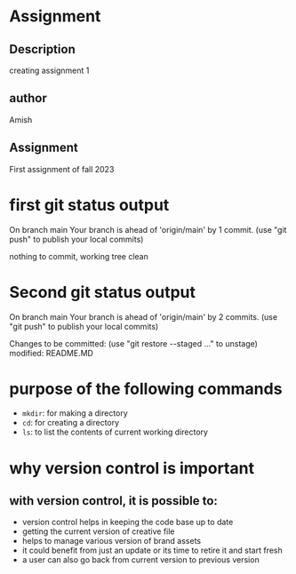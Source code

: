 # Assignment
## Description
creating assignment 1
## author
Amish
## Assignment
First assignment of fall 2023


# first git status output
On branch main
Your branch is ahead of 'origin/main' by 1 commit.
  (use "git push" to publish your local commits)

nothing to commit, working tree clean

# Second git status output
On branch main
Your branch is ahead of 'origin/main' by 2 commits.
  (use "git push" to publish your local commits)

Changes to be committed:
  (use "git restore --staged <file>..." to unstage)
        modified:   README.MD

# purpose of the following commands

- `mkdir`: for making a directory
- `cd`: for creating a directory
- `ls`: to list the contents of current working directory

# why version control is important
## with version control, it is possible to:

- version control helps in keeping the code base up to date 
- getting the current version of creative file 
- helps to manage various version of brand assets
- it could benefit from just an update or its time to retire it and start fresh 
- a user can also go back from current version to previous version
 






























 